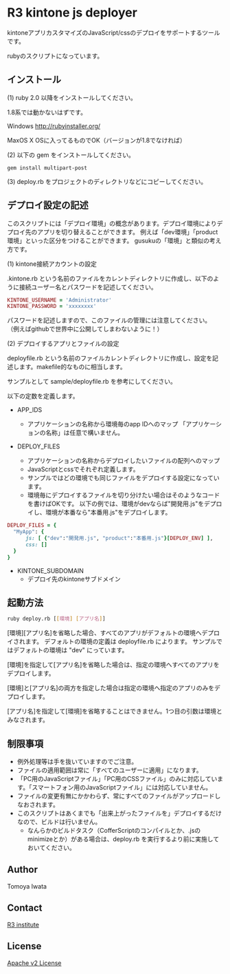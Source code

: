 # R3 kintone js deployer

kintoneアプリカスタマイズのJavaScript/cssのデプロイをサポートするツールです。

rubyのスクリプトになっています。

## インストール

(1) ruby 2.0 以降をインストールしてください。

1.8系では動かないはずです。

Windows
http://rubyinstaller.org/

MaxOS X
OSに入ってるものでOK（バージョンが1.8でなければ）

(2) 以下の gem をインストールしてください。

```
gem install multipart-post
```

(3) deploy.rb をプロジェクトのディレクトリなどにコピーしてください。


## デプロイ設定の記述

このスクリプトには「デプロイ環境」の概念があります。デプロイ環境によりデプロイ先のアプリを切り替えることができます。
例えば「dev環境」「product環境」といった区分をつけることができます。
gusukuの「環境」と類似の考え方です。


(1) kintone接続アカウントの設定

.kintone.rb
という名前のファイルをカレントディレクトリに作成し、以下のように接続ユーザー名とパスワードを記述してください。

```ruby
KINTONE_USERNAME = 'Administrator'
KINTONE_PASSWORD = 'xxxxxxxx'
```

パスワードを記述しますので、このファイルの管理には注意してください。
（例えばgithubで世界中に公開してしまわないように！）


(2) デプロイするアプリとファイルの設定

deployfile.rb
という名前のファイルカレントディレクトリに作成し、設定を記述します。makefile的なものに相当します。

サンプルとして sample/deployfile.rb を参考にしてください。

以下の定数を定義します。

- APP_IDS
    - アプリケーションの名称から環境毎のapp IDへのマップ
    「アプリケーションの名称」は任意で構いません。

- DEPLOY_FILES
    - アプリケーションの名称からデプロイしたいファイルの配列へのマップ
    - JavaScriptとcssでそれぞれ定義します。
    - サンプルではどの環境でも同じファイルをデプロイする設定になっています。
    - 環境毎にデプロイするファイルを切り分けたい場合はそのようなコードを書けばOKです。
        以下の例では、環境がdevならば"開発用.js"をデプロイし、環境が本番なら"本番用.js"をデプロイします。

```ruby
DEPLOY_FILES = {
  "MyApp": {
      js: [ {"dev":"開発用.js", "product":"本番用.js"}[DEPLOY_ENV] ],
      css: []
  }
}
```

- KINTONE_SUBDOMAIN
    - デプロイ先のkintoneサブドメイン


## 起動方法

```sh
ruby deploy.rb [[環境] [アプリ名]]
```

[環境][アプリ名]を省略した場合、すべてのアプリがデフォルトの環境へデプロイされます。
デフォルトの環境の定義は deployfile.rb によります。
サンプルではデフォルトの環境は "dev" にっています。

[環境]を指定して[アプリ名]を省略した場合は、指定の環境へすべてのアプリをデプロイします。

[環境]と[アプリ名]の両方を指定した場合は指定の環境へ指定のアプリのみをデプロイします。

[アプリ名]を指定して[環境]を省略することはできません。1つ目の引数は環境とみなされます。


## 制限事項

- 例外処理等は手を抜いていますのでご注意。
- ファイルの適用範囲は常に「すべてのユーザーに適用」になります。
- 「PC用のJavaScriptファイル」「PC用のCSSファイル」のみに対応しています。「スマートフォン用のJavaScriptファイル」には対応していません。
- ファイルの変更有無にかかわらず、常にすべてのファイルがアップロードしなおされます。
- このスクリプトはあくまでも「出来上がったファイルを」デプロイするだけなので、ビルドは行いません。
    - なんらかのビルドタスク（CofferScriptのコンパイルとか、.jsのminimizeとか）がある場合は、deploy.rb を実行するより前に実施しておいてください。

## Author

Tomoya Iwata

## Contact

[R3 institute](https://www.r3it.com/)

## License

[Apache v2 License](http://www.apache.org/licenses/LICENSE-2.0.html)